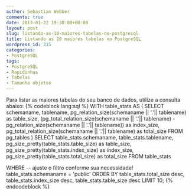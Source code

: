```yaml
---
author: Sebastian Webber
comments: true
date: 2013-01-22 19:30:00+00:00
layout: post
slug: listando-as-10-maiores-tabelas-no-postgresql
title: Listando as 10 maiores tabelas no PostgreSQL
wordpress_id: 315
categories:
- PostgreSQL
tags:
- PostgreSQL
- Rapidinhas
- Tabelas
- Tamanho objetos
---
```


Para listar as maiores tabelas do seu banco de dados, utilize a consulta abaixo:
{% codeblock lang:sql %}
WITH table_stats AS (
  SELECT
    schemaname,
    tablename,
    pg_relation_size(schemaname || '.'|| tablename) as table_size,
    (pg_total_relation_size(schemaname || '.'|| tablename) - pg_relation_size(schemaname || '.'|| tablename)) as index_size,
    pg_total_relation_size(schemaname || '.'|| tablename) as total_size
  FROM
    pg_tables
)
SELECT 
  table_stats.schemaname,
  table_stats.tablename,
  pg_size_pretty(table_stats.table_size) as table_size,
  pg_size_pretty(table_stats.index_size) as index_size,
  pg_size_pretty(table_stats.total_size) as total_size
FROM 
  table_stats

WHERE 
  -- ajuste o filtro conforme sua necessidade!
  table_stats.schemaname = 'public'
ORDER BY 
  table_stats.total_size desc,
  table_stats.index_size desc,
  table_stats.table_size desc
LIMIT 10;
{% endcodeblock %}
